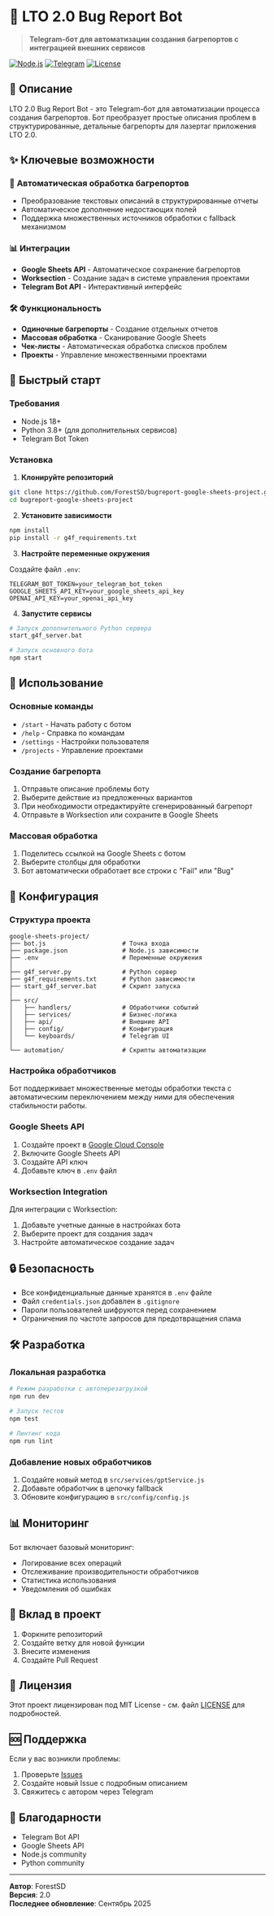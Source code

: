 # 🐛 LTO 2.0 Bug Report Bot

> **Telegram-бот для автоматизации создания багрепортов с интеграцией внешних сервисов**

[![Node.js](https://img.shields.io/badge/Node.js-18+-green.svg)](https://nodejs.org/)
[![Telegram](https://img.shields.io/badge/Telegram-Bot-blue.svg)](https://telegram.org/)
[![License](https://img.shields.io/badge/License-MIT-yellow.svg)](LICENSE)

## 🎯 Описание

LTO 2.0 Bug Report Bot - это Telegram-бот для автоматизации процесса создания багрепортов. Бот преобразует простые описания проблем в структурированные, детальные багрепорты для лазертаг приложения LTO 2.0.

## ✨ Ключевые возможности

### 🔄 **Автоматическая обработка багрепортов**

- Преобразование текстовых описаний в структурированные отчеты
- Автоматическое дополнение недостающих полей
- Поддержка множественных источников обработки с fallback механизмом

### 📊 **Интеграции**

- **Google Sheets API** - Автоматическое сохранение багрепортов
- **Worksection** - Создание задач в системе управления проектами
- **Telegram Bot API** - Интерактивный интерфейс

### 🛠️ **Функциональность**

- **Одиночные багрепорты** - Создание отдельных отчетов
- **Массовая обработка** - Сканирование Google Sheets
- **Чек-листы** - Автоматическая обработка списков проблем
- **Проекты** - Управление множественными проектами

## 🚀 Быстрый старт

### Требования

- Node.js 18+
- Python 3.8+ (для дополнительных сервисов)
- Telegram Bot Token

### Установка

1. **Клонируйте репозиторий**
```bash
git clone https://github.com/ForestSD/bugreport-google-sheets-project.git
cd bugreport-google-sheets-project
```

2. **Установите зависимости**
```bash
npm install
pip install -r g4f_requirements.txt
```

3. **Настройте переменные окружения**

Создайте файл `.env`:
```env
TELEGRAM_BOT_TOKEN=your_telegram_bot_token
GOOGLE_SHEETS_API_KEY=your_google_sheets_api_key
OPENAI_API_KEY=your_openai_api_key
```

4. **Запустите сервисы**

```bash
# Запуск дополнительного Python сервера
start_g4f_server.bat

# Запуск основного бота
npm start
```

## 📖 Использование

### Основные команды

- `/start` - Начать работу с ботом
- `/help` - Справка по командам
- `/settings` - Настройки пользователя
- `/projects` - Управление проектами

### Создание багрепорта

1. Отправьте описание проблемы боту
2. Выберите действие из предложенных вариантов
3. При необходимости отредактируйте сгенерированный багрепорт
4. Отправьте в Worksection или сохраните в Google Sheets

### Массовая обработка

1. Поделитесь ссылкой на Google Sheets с ботом
2. Выберите столбцы для обработки
3. Бот автоматически обработает все строки с "Fail" или "Bug"

## 🔧 Конфигурация

### Структура проекта

```
google-sheets-project/
├── bot.js                     # Точка входа
├── package.json               # Node.js зависимости
├── .env                       # Переменные окружения
│
├── g4f_server.py              # Python сервер
├── g4f_requirements.txt       # Python зависимости
├── start_g4f_server.bat       # Скрипт запуска
│
├── src/
│   ├── handlers/              # Обработчики событий
│   ├── services/              # Бизнес-логика
│   ├── api/                   # Внешние API
│   ├── config/                # Конфигурация
│   └── keyboards/             # Telegram UI
│
└── automation/                # Скрипты автоматизации
```

### Настройка обработчиков

Бот поддерживает множественные методы обработки текста с автоматическим переключением между ними для обеспечения стабильности работы.

### Google Sheets API

1. Создайте проект в [Google Cloud Console](https://console.cloud.google.com/)
2. Включите Google Sheets API
3. Создайте API ключ
4. Добавьте ключ в `.env` файл

### Worksection Integration

Для интеграции с Worksection:

1. Добавьте учетные данные в настройках бота
2. Выберите проект для создания задач
3. Настройте автоматическое создание задач

## 🔒 Безопасность

- Все конфиденциальные данные хранятся в `.env` файле
- Файл `credentials.json` добавлен в `.gitignore`
- Пароли пользователей шифруются перед сохранением
- Ограничения по частоте запросов для предотвращения спама

## 🛠️ Разработка

### Локальная разработка

```bash
# Режим разработки с автоперезагрузкой
npm run dev

# Запуск тестов
npm test

# Линтинг кода
npm run lint
```

### Добавление новых обработчиков

1. Создайте новый метод в `src/services/gptService.js`
2. Добавьте обработчик в цепочку fallback
3. Обновите конфигурацию в `src/config/config.js`

## 📊 Мониторинг

Бот включает базовый мониторинг:

- Логирование всех операций
- Отслеживание производительности обработчиков
- Статистика использования
- Уведомления об ошибках

## 🤝 Вклад в проект

1. Форкните репозиторий
2. Создайте ветку для новой функции
3. Внесите изменения
4. Создайте Pull Request

## 📝 Лицензия

Этот проект лицензирован под MIT License - см. файл [LICENSE](LICENSE) для подробностей.

## 🆘 Поддержка

Если у вас возникли проблемы:

1. Проверьте [Issues](https://github.com/ForestSD/bugreport-google-sheets-project/issues)
2. Создайте новый Issue с подробным описанием
3. Свяжитесь с автором через Telegram

## 🙏 Благодарности

- Telegram Bot API
- Google Sheets API
- Node.js community
- Python community

---

**Автор**: ForestSD  
**Версия**: 2.0  
**Последнее обновление**: Сентябрь 2025
